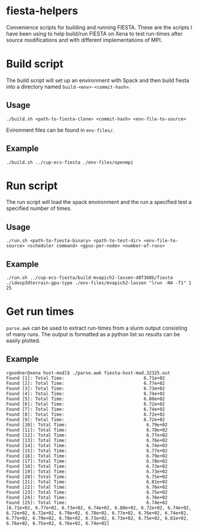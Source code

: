 # fiesta-helpers

Convenience scripts for building and running FIESTA. These are the scripts I have been using to help build/run FIESTA on Xena to test run-times after source modifications and with different implementations of MPI.

# Build script

The build script will set up an environment with Spack and then build fiesta into a directory named `build-<env>-<commit-hash>`.

## Usage

`./build.sh <path-to-fiesta-clone> <commit-hash> <env-file-to-source>`

Evironment files can be found in `env-files/`.

## Example

`./build.sh ../cup-ecs-fiesta ./env-files/openmpi`

# Run script

The run script will load the spack environment and the run a specified test a specified number of times.

## Usage

`./run.sh <path-to-fiesta-binary> <path-to-test-dir> <env-file-to-source> <scheduler command> <gpus-per-node> <number-of-runs>`

## Example

`./run.sh ../cup-ecs-fiesta/build-mvapich2-lassen-d8f360b/fiesta ./idexp3dterrain-gpu-type ./env-files/mvapich2-lassen "lrun -N4 -T1" 1 25`

# Get run times

`parse.awk` can be used to extract run-times from a slurm output consisting of many runs.
The output is formatted as a python list so results can be easily plotted.

## Example

```
rgoodner@xena host-mod]$ ./parse.awk fiesta-host-mod.32325.out
Found [1]: Total Time:                              6.71e+02
Found [2]: Total Time:                              6.77e+02
Found [3]: Total Time:                              6.73e+02
Found [4]: Total Time:                              6.74e+02
Found [5]: Total Time:                              6.80e+02
Found [6]: Total Time:                              6.72e+02
Found [7]: Total Time:                              6.74e+02
Found [8]: Total Time:                              6.72e+02
Found [9]: Total Time:                              6.72e+02
Found [10]: Total Time:                              6.79e+02
Found [11]: Total Time:                              6.78e+02
Found [12]: Total Time:                              6.77e+02
Found [13]: Total Time:                              6.76e+02
Found [14]: Total Time:                              6.74e+02
Found [15]: Total Time:                              6.77e+02
Found [16]: Total Time:                              6.79e+02
Found [17]: Total Time:                              6.78e+02
Found [18]: Total Time:                              6.73e+02
Found [19]: Total Time:                              6.73e+02
Found [20]: Total Time:                              6.75e+02
Found [21]: Total Time:                              6.81e+02
Found [22]: Total Time:                              6.76e+02
Found [23]: Total Time:                              6.75e+02
Found [24]: Total Time:                              6.76e+02
Found [25]: Total Time:                              6.74e+02
[6.71e+02, 6.77e+02, 6.73e+02, 6.74e+02, 6.80e+02, 6.72e+02, 6.74e+02, 6.72e+02, 6.72e+02, 6.79e+02, 6.78e+02, 6.77e+02, 6.76e+02, 6.74e+02, 6.77e+02, 6.79e+02, 6.78e+02, 6.73e+02, 6.73e+02, 6.75e+02, 6.81e+02, 6.76e+02, 6.75e+02, 6.76e+02, 6.74e+02]
```
